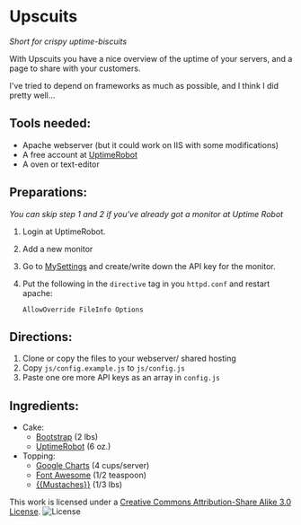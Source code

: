 Upscuits 
===============
_Short for crispy uptime-biscuits_

With Upscuits you have a nice overview of the uptime of your servers, and a page to share with your customers.

I've tried to depend on frameworks as much as possible, and I think I did pretty well...


Tools needed:
---------------
* Apache webserver (but it could work on IIS with some modifications)
* A free account at [UptimeRobot](http://uptimerobot.com)
* A oven or text-editor


Preparations:
---------------
_You can skip step 1 and 2 if you've already got a monitor at Uptime Robot_

1. Login at UptimeRobot.
2. Add a new monitor
3. Go to [MySettings](http://www.uptimerobot.com/mySettings.asp) and create/write down the API key for the monitor.
4. Put the following in the `directive` tag in you `httpd.conf` and restart apache:

	`AllowOverride FileInfo Options`


Directions:
---------------
1. Clone or copy the files to your webserver/ shared hosting
2. Copy `js/config.example.js` to `js/config.js`
3. Paste one ore more API keys as an array in `config.js`


Ingredients:
---------------
* Cake:
	* [Bootstrap](http://twitter.github.com/bootstrap/) (2 lbs)
	* [UptimeRobot](http://www.uptimerobot.com) (6 oz.)
* Topping:
	* [Google Charts](https://developers.google.com/chart) (4 cups/server)
	* [Font Awesome](http://fortawesome.github.com/Font-Awesome/) (1/2 teaspoon)
	* [{{Mustaches}}](https://github.com/janl/mustache.js/) (1/3 lbs)


This work is licensed under a [Creative Commons Attribution-Share Alike 3.0 License](http://creativecommons.org/licenses/by-sa/3.0/).
![License](http://i.creativecommons.org/l/by-sa/3.0/nl/88x31.png "Licence")


